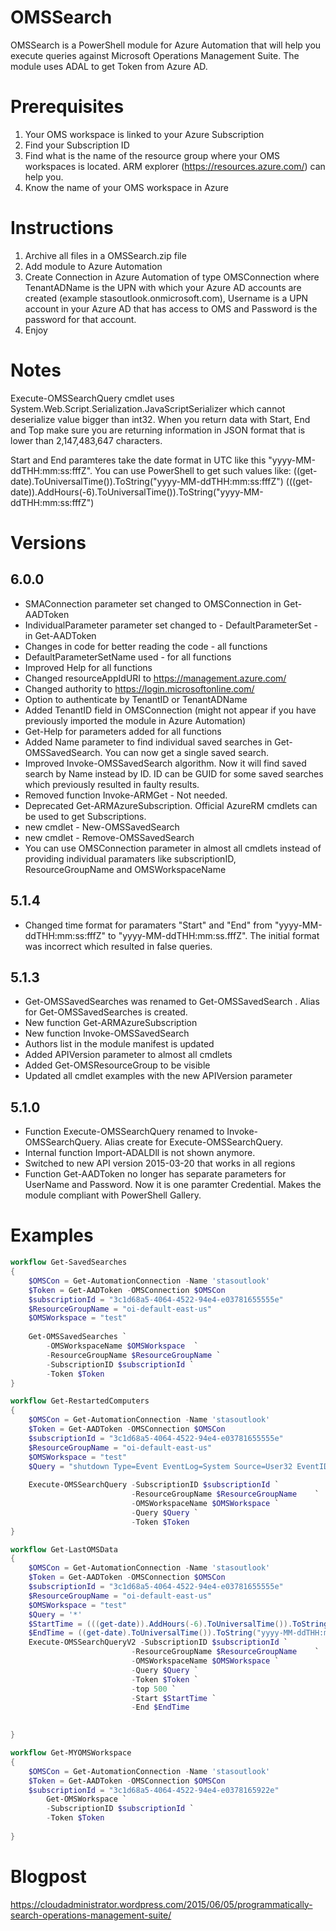 # OMSSearch
OMSSearch is a PowerShell module for Azure Automation that will help you execute queries against Microsoft Operations Management Suite.
The module uses ADAL to get Token from Azure AD.

# Prerequisites
1. Your OMS workspace is linked to your Azure Subscription
2. Find your Subscription ID
3. Find what is the name of the resource group where your OMS workspaces is located. ARM explorer (https://resources.azure.com/) can help you.
3. Know the name of your OMS workspace in Azure
# Instructions
1. Archive all files in a OMSSearch.zip file
2. Add module to Azure Automation
4. Create Connection in Azure Automation of type OMSConnection where TenantADName is the UPN with which your Azure AD accounts are created 
(example stasoutlook.onmicrosoft.com), Username is a UPN account in your Azure AD that has access to OMS and Password is the password for that account.
3. Enjoy

# Notes
Execute-OMSSearchQuery cmdlet uses System.Web.Script.Serialization.JavaScriptSerializer which cannot deserialize value bigger than int32. When you return 
data with Start, End and Top make sure you are returning information in JSON format that is lower than 2,147,483,647 characters.

Start and End paramteres take the date format in UTC like this "yyyy-MM-ddTHH:mm:ss:fffZ". You can use PowerShell to get such values like:
((get-date).ToUniversalTime()).ToString("yyyy-MM-ddTHH:mm:ss:fffZ")
(((get-date)).AddHours(-6).ToUniversalTime()).ToString("yyyy-MM-ddTHH:mm:ss:fffZ")

# Versions
## 6.0.0
*   SMAConnection parameter set changed to OMSConnection in Get-AADToken
*   IndividualParameter parameter set changed to - DefaultParameterSet - in Get-AADToken
*   Changes in code for better reading the code - all functions
*   DefaultParameterSetName used - for all functions
*   Improved Help for all functions
*   Changed resourceAppIdURI to https://management.azure.com/
*   Changed authority to https://login.microsoftonline.com/
*   Option to authenticate by TenantID or TenantADName 
*   Added TenantID field in OMSConnection (might not appear if you have previously imported the module in Azure Automation)
*   Get-Help for parameters added for all functions
*   Added Name parameter to find individual saved searches in Get-OMSSavedSearch. You can now get a single saved search.
*   Improved Invoke-OMSSavedSearch algorithm. Now it will find saved search by Name instead by ID. ID can be GUID for some saved searches which previously resulted in faulty results.
*   Removed function Invoke-ARMGet - Not needed. 
*   Deprecated Get-ARMAzureSubscription. Official AzureRM cmdlets can be used to get Subscriptions.
*   new cmdlet - New-OMSSavedSearch
*   new cmdlet - Remove-OMSSavedSearch
*   You can use OMSConnection parameter in almost all cmdlets instead of providing individual paramaters like subscriptionID, ResourceGroupName and OMSWorkspaceName

## 5.1.4
*	Changed time format for paramaters "Start" and "End" from "yyyy-MM-ddTHH:mm:ss:fffZ" to "yyyy-MM-ddTHH:mm:ss.fffZ". The initial format was incorrect which resulted in false queries.

## 5.1.3
*	Get-OMSSavedSearches was renamed to Get-OMSSavedSearch . Alias for Get-OMSSavedSearches  is created.
*	New function Get-ARMAzureSubscription
*	New function Invoke-OMSSavedSearch 
*	Authors list in the module manifest is updated
*	Added APIVersion parameter to almost all cmdlets
*	Added Get-OMSResourceGroup to be visible
*	Updated all cmdlet examples with the new APIVersion parameter

## 5.1.0
*	Function Execute-OMSSearchQuery renamed to Invoke-OMSSearchQuery. Alias create for Execute-OMSSearchQuery.
*	Internal function Import-ADALDll is not shown anymore.
*	Switched to new API version 2015-03-20 that works in all regions
*	Function Get-AADToken no longer has separate parameters for UserName and Password. Now it is one paramter Credential. Makes the module compliant with PowerShell Gallery.

# Examples
```PowerShell
workflow Get-SavedSearches
{	
	$OMSCon = Get-AutomationConnection -Name 'stasoutlook'
	$Token = Get-AADToken -OMSConnection $OMSCon
	$subscriptionId = "3c1d68a5-4064-4522-94e4-e03781655555e"
	$ResourceGroupName = "oi-default-east-us"
	$OMSWorkspace = "test"	
	
	Get-OMSSavedSearches `
		-OMSWorkspaceName $OMSWorkspace  `
		-ResourceGroupName $ResourceGroupName `
		-SubscriptionID $subscriptionId `
		-Token $Token
}
```
```PowerShell
workflow Get-RestartedComputers
{	
	$OMSCon = Get-AutomationConnection -Name 'stasoutlook'
	$Token = Get-AADToken -OMSConnection $OMSCon
	$subscriptionId = "3c1d68a5-4064-4522-94e4-e03781655555e"
	$ResourceGroupName = "oi-default-east-us"
	$OMSWorkspace = "test"	
	$Query = "shutdown Type=Event EventLog=System Source=User32 EventID=1074 | Select TimeGenerated,Computer"
	
	Execute-OMSSearchQuery -SubscriptionID $subscriptionId `
	                       -ResourceGroupName $ResourceGroupName  	`
						   -OMSWorkspaceName $OMSWorkspace `
						   -Query $Query `
						   -Token $Token
}
```
```PowerShell
workflow Get-LastOMSData
{	
	$OMSCon = Get-AutomationConnection -Name 'stasoutlook'
	$Token = Get-AADToken -OMSConnection $OMSCon
	$subscriptionId = "3c1d68a5-4064-4522-94e4-e03781655555e"
	$ResourceGroupName = "oi-default-east-us"
	$OMSWorkspace = "test"	 
    $Query = '*'
	$StartTime = (((get-date)).AddHours(-6).ToUniversalTime()).ToString("yyyy-MM-ddTHH:mm:ss:fffZ")
    $EndTime = ((get-date).ToUniversalTime()).ToString("yyyy-MM-ddTHH:mm:ss:fffZ")
    Execute-OMSSearchQueryV2 -SubscriptionID $subscriptionId `
                           -ResourceGroupName $ResourceGroupName    `
                           -OMSWorkspaceName $OMSWorkspace `
                           -Query $Query `
                           -Token $Token `
						   -top 500 `
						   -Start $StartTime `
						   -End $EndTime

						   
}
```
```PowerShell
workflow Get-MYOMSWorkspace
{	
	$OMSCon = Get-AutomationConnection -Name 'stasoutlook'
    $Token = Get-AADToken -OMSConnection $OMSCon
    $subscriptionId = "3c1d68a5-4064-4522-94e4-e0378165922e"
		Get-OMSWorkspace `
		-SubscriptionID $subscriptionId `
		-Token $Token
						   
}
```
# Blogpost
https://cloudadministrator.wordpress.com/2015/06/05/programmatically-search-operations-management-suite/